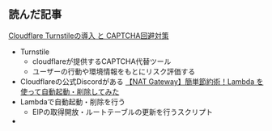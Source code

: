 ## 読んだ記事
[Cloudflare Turnstileの導入 と CAPTCHA回避対策](https://zenn.dev/localer/articles/335602817265d3)
- Turnstile
	- cloudflareが提供するCAPTCHA代替ツール
	- ユーザーの行動や環境情報をもとにリスク評価する
- Cloudflareの公式Discordがある
[【NAT Gateway】簡単節約術！Lambda を使って自動起動・削除してみた](https://blog.serverworks.co.jp/nat-gateway-auto)
- Lambdaで自動起動・削除を行う
	- EIPの取得開放・ルートテーブルの更新を行うスクリプト
- 
